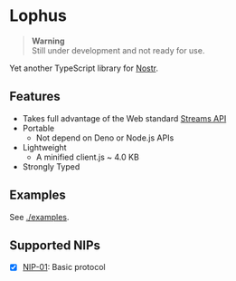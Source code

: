 # Lophus

> **Warning**\
> Still under development and not ready for use.

Yet another TypeScript library for [Nostr][nostr].

## Features

- Takes full advantage of the Web standard [Streams API][streams-api]
- Portable
  - Not depend on Deno or Node.js APIs
- Lightweight
  - A minified client.js ~ 4.0 KB
- Strongly Typed

[nostr]: https://nostr.com
[streams-api]: https://developer.mozilla.org/en-US/docs/Web/API/Streams_API

## Examples

See [./examples](https://github.com/hasundue/lophus/tree/main/examples).

## Supported NIPs

- [x] [NIP-01](https://github.com/nostr-protocol/nips/blob/master/01.md): Basic
      protocol
